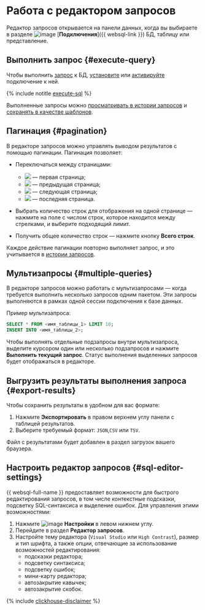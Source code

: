 # Работа с редактором запросов

Редактор запросов открывается на панели данных, когда вы выбираете в разделе ![image](../../_assets/console-icons/folder-tree.svg) [**Подключения**]({{ websql-link }}) БД, таблицу или представление.

## Выполнить запрос {#execute-query}

Чтобы выполнить [запрос](../concepts/index.md#queries) к БД, [установите](create-connection.md#connect-db) или [активируйте](update-connection.md) подключение к ней.

{% include notitle [execute-sql](../../_includes/websql/execute-sql.md) %}

Выполненные запросы можно [просматривать в истории запросов](history.md) и [сохранять в качестве шаблонов](templates.md).

## Пагинация {#pagination}

В редакторе запросов можно управлять выводом результатов с помощью пагинации. Пагинация позволяет:

* Переключаться между страницами:
  * ![](../../_assets/console-icons/chevrons-left.svg) — первая страница;
  * ![](../../_assets/console-icons/chevron-left.svg) — предыдущая страница;
  * ![](../../_assets/console-icons/chevron-right.svg) — следующая страница;
  * ![](../../_assets/console-icons/chevrons-right.svg) — последняя страница.

* Выбрать количество строк для отображения на одной странице — нажмите на поле с числом строк, которое находится между стрелками, и выберите подходящий лимит.

* Получить общее количество строк — нажмите кнопку **Всего строк**.

Каждое действие пагинации повторно выполняет запрос, и это учитывается в [истории запросов](../concepts/index.md#query-log).

## Мультизапросы {#multiple-queries}

В редакторе запросов можно работать с мультизапросами — когда требуется выполнить несколько запросов одним пакетом. Эти запросы выполняются в рамках одной сессии подключения к базе данных.

Пример мультизапроса:

```sql
SELECT * FROM <имя_таблицы_1> LIMIT 10;
INSERT INTO <имя_таблицы_2>;
```

Чтобы выполнять отдельные подзапросы внутри мультизапроса, выделите курсором один или несколько подзапросов и нажмите **Выполнить текущий запрос**. Статус выполнения выделенных запросов будет отображаться в редакторе.

## Выгрузить результаты выполнения запроса {#export-results}

Чтобы сохранить результаты в удобном для вас формате:

1. Нажмите **Экспортировать** в правом верхнем углу панели с таблицей результатов.
1. Выберите требуемый формат: `JSON`,`CSV` или `TSV`.

Файл с результатами будет добавлен в раздел загрузок вашего браузера.

## Настроить редактор запросов {#sql-editor-settings}

{{ websql-full-name }} предоставляет возможности для быстрого редактирования запросов, в том числе контекстные подсказки, подсветку SQL-синтаксиса и выделение ошибок. Для управления этими возможностями:

1. Нажмите ![image](../../_assets/console-icons/gear.svg) **Настройки** в левом нижнем углу.
1. Перейдите в раздел **Редактор запросов**.
1. Настройте тему редактора (`Visual Studio` или `High Contrast`), размер и тип шрифта, а также опции, отвечающие за использование возможностей редактирования:
   * подсказки редактора;
   * подсветку синтаксиса;
   * подсветку ошибок;
   * мини-карту редактора;
   * автозакрытие кавычек;
   * автозакрытие скобок.

{% include [clickhouse-disclaimer](../../_includes/clickhouse-disclaimer.md) %}
